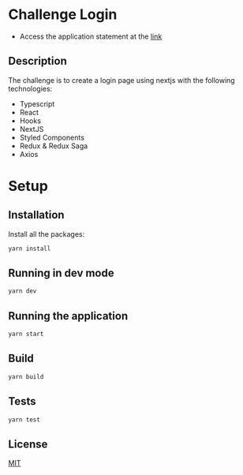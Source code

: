 # Challenge Login

- Access the application statement at the [link](https://challenge-login.vercel.app/)

## Description

The challenge is to create a login page using nextjs with the following technologies:

- Typescript
- React
- Hooks
- NextJS
- Styled Components
- Redux & Redux Saga
- Axios

# Setup

## Installation

Install all the packages:

```bash
yarn install
```

## Running in dev mode

```bash
yarn dev
```

## Running the application

```bash
yarn start
```

## Build

```bash
yarn build
```

## Tests

```bash
yarn test
```

## License

[MIT](https://choosealicense.com/licenses/mit/)
